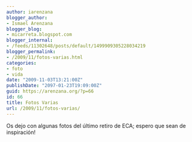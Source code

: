 ```yaml
---
author: iarenzana
blogger_author:
- Ismael Arenzana
blogger_blog:
- micarreta.blogspot.com
blogger_internal:
- /feeds/11302648/posts/default/1499909305228034219
blogger_permalink:
- /2009/11/fotos-varias.html
categories:
- foto
- vida
date: "2009-11-03T13:21:00Z"
publishDate: "2097-01-23T19:09:00Z"
guid: https://arenzana.org/?p=66
id: 66
title: Fotos Varias
url: /2009/11/fotos-varias/
---
```

Os dejo con algunas fotos del último retiro de ECA; espero que sean de inspiración!
